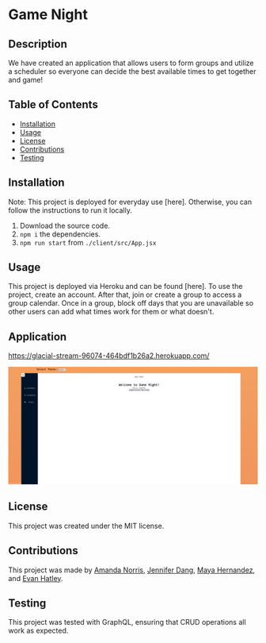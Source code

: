 # Game Night

## Description

  We have created an application that allows users to form groups and utilize a scheduler so everyone can decide the best available times to get together and game!

## Table of Contents

- [Installation](#installation)
- [Usage](#usage)
- [License](#license)
- [Contributions](#contributions)
- [Testing](#testing)

## Installation

Note: This project is deployed for everyday use [here]. Otherwise, you can follow the instructions to run it locally.

1. Download the source code.
2. `npm i` the dependencies.
3. `npm run start` from `./client/src/App.jsx`

## Usage

This project is deployed via Heroku and can be found [here]. To use the project, create an account. After that, join or create a group to access a group calendar. Once in a group, block off days that you are unavailable so other users can add what times work for them or what doesn't.

## Application
 https://glacial-stream-96074-464bdf1b26a2.herokuapp.com/ 

 
![app screenshot](gamenight-gif.gif)

## License

This project was created under the MIT license.

## Contributions

This project was made by [Amanda Norris](https://github.com/whimsically), [Jennifer Dang](https://github.com/jxdang1), [Maya Hernandez](https://github.com/MayaH2000), and [Evan Hatley](https://github.com/evan-hatley).

## Testing

This project was tested with GraphQL, ensuring that CRUD operations all work as expected.

